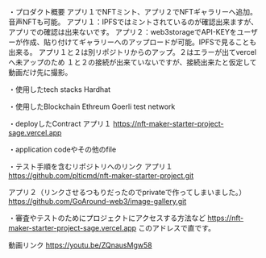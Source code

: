 ・プロダクト概要
アプリ１でNFTミント、アプリ２でNFTギャラリーへ追加。音声NFTも可能。
アプリ１：IPFSではミントされているのが確認出来ますが、アプリでの確認は出来ないです。
アプリ２：web3storageでAPI-KEYをユーザーが作成、貼り付けてギャラリーへのアップロードが可能。IPFSで見ることも出来る。
アプリ１と２は別リポジトリからのアップ。２はエラーが出てvercelへ未アップのため
１と２の接続が出来ていないですが、接続出来たと仮定して動画だけ先に撮影。

・使用したtech stacks
Hardhat

・使用したBlockchain
Ethreum Goerli test network

・deployしたContract
アプリ１
https://nft-maker-starter-project-sage.vercel.app

・application codeやその他のfile


・テスト手順を含むリポジトリへのリンク
アプリ１
https://github.com/plticmd/nft-maker-starter-project.git

アプリ２（リンクさせるつもりだったのでprivateで作ってしまいました。）
https://github.com/GoAround-web3/image-gallery.git

・審査やテストのためにプロジェクトにアクセスする方法など
https://nft-maker-starter-project-sage.vercel.app
このアドレスで直です。

動画リンク
https://youtu.be/ZQnausMgw58 


